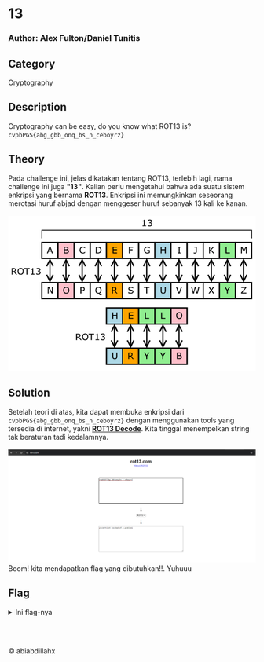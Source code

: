 # 13
### Author: Alex Fulton/Daniel Tunitis

## Category
Cryptography

## Description
Cryptography can be easy, do you know what ROT13 is? </br>
`cvpbPGS{abg_gbb_onq_bs_n_ceboyrz}`

## Theory
Pada challenge ini, jelas dikatakan tentang ROT13, terlebih lagi, nama challenge ini juga **"13"**. Kalian perlu mengetahui bahwa ada suatu sistem enkripsi yang bernama **__ROT13__**. Enkripsi ini memungkinkan seseorang merotasi huruf abjad dengan menggeser huruf sebanyak 13 kali ke kanan. </br></br>
![ROT13](img/ROT13.png)

## Solution
Setelah teori di atas, kita dapat membuka enkripsi dari `cvpbPGS{abg_gbb_onq_bs_n_ceboyrz}` dengan menggunakan tools yang tersedia di internet, yakni **[ROT13 Decode](rot13.com)**. Kita tinggal menempelkan string tak beraturan tadi kedalamnya. </br></br>
![Decrypted](img/rot13.com.png)
</br>
Boom! kita mendapatkan flag yang dibutuhkan!!. Yuhuuu

## Flag
<details>
  <summary>Ini flag-nya</summary></br>
  
  ```
  picoCTF{not_too_bad_of_a_problem}
  ```
</details>

</br></br>
<p>&copy abiabdillahx</p>

